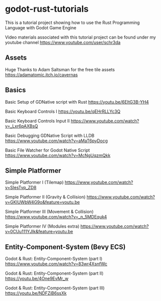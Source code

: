 # godot-rust-tutorials
This is a tutorial project showing how to use the Rust Programming Language with Godot Game Engine

Video materials associated with this tutorial project can be found under my youtube channel https://www.youtube.com/user/schr3da

## Assets

Huge Thanks to Adam Saltsman for the free tile assets
https://adamatomic.itch.io/cavernas

## Basics

Basic Setup of GDNative script with Rust 
https://youtu.be/6EItG3B-YH4

Basic Keyboard Controls I
https://youtu.be/qEHrRLLYc3Q

Basic Keyboard Controls Input II
https://www.youtube.com/watch?v=_Lxr6pAXBsQ

Basic Debugging GDNative Script with LLDB
https://www.youtube.com/watch?v=aMaT6pyDocg

Basic File Watcher for Godot Native Script
https://www.youtube.com/watch?v=McNgUqzmQkk

## Simple Platformer

Simple Platformer I (Tilemap)
https://www.youtube.com/watch?v=SIesTvp_ZD8

Simple Platformer II (Gravity & Collision)
https://www.youtube.com/watch?v=GKIUWbW4G9o&feature=youtu.be

Simple Platformer III (Movement & Collision)
https://www.youtube.com/watch?v=_n_5MDEquk4

Simple Platformer IV (Modules extra)
https://www.youtube.com/watch?v=0CUu111YJIk&feature=youtu.be

## Entity-Component-System (Bevy ECS)

Godot & Rust: Entity-Component-System (part I)
https://www.youtube.com/watch?v=83wr4XsnfWc

Godot & Rust: Entity-Component-System (part II)
https://youtu.be/4One9EvMr_w


Godot & Rust: Entity-Component-System (part III)
https://youtu.be/NDFZiB6ssXk
